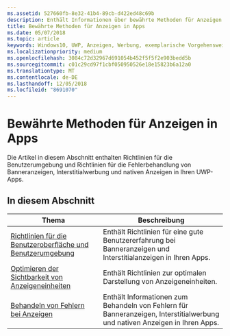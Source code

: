 ```yaml
---
ms.assetid: 527660fb-8e32-41b4-89cb-d422ed48c69b
description: Enthält Informationen über bewährte Methoden für Anzeigen in Apps, einschließlich der UX-Richtlinien und Fehlerbehandlung.
title: Bewährte Methoden für Anzeigen in Apps
ms.date: 05/07/2018
ms.topic: article
keywords: Windows10, UWP, Anzeigen, Werbung, exemplarische Vorgehensweisen
ms.localizationpriority: medium
ms.openlocfilehash: 3084c72d32967d691054b452f5f5f2e903bedd5b
ms.sourcegitcommit: c01c29cd97f1cbf050950526e18e15823b6a12a0
ms.translationtype: MT
ms.contentlocale: de-DE
ms.lasthandoff: 12/05/2018
ms.locfileid: "8691070"
---
```

# <a name="best-practices-for-ads-in-apps"></a>Bewährte Methoden für Anzeigen in Apps

Die Artikel in diesem Abschnitt enthalten Richtlinien für die Benutzerumgebung und Richtlinien für die Fehlerbehandlung von Banneranzeigen, Interstitialwerbung und nativen Anzeigen in Ihren UWP-Apps.

## <a name="in-this-section"></a>In diesem Abschnitt

|  Thema    | Beschreibung |               
|----------|-------|
| [Richtlinien für die Benutzeroberfläche und Benutzerumgebung](ui-and-user-experience-guidelines.md) | Enthält Richtlinien für eine gute Benutzererfahrung bei Banneranzeigen und Interstitialanzeigen in Ihren Apps. |
| [Optimieren der Sichtbarkeit von Anzeigeneinheiten](optimize-ad-unit-viewability.md) | Enthält Richtlinien zur optimalen Darstellung von Anzeigeneinheiten. |
| [Behandeln von Fehlern bei Anzeigen](error-handling-with-advertising-libraries.md)     |  Enthält Informationen zum Behandeln von Fehlern für Banneranzeigen, Interstitialwerbung und nativen Anzeigen in Ihren Apps.          |



 

 
